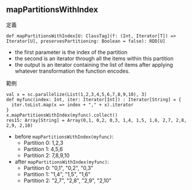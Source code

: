 ## mapPartitionsWithIndex

定義
```
def mapPartitionsWithIndex[U: ClassTag](f: (Int, Iterator[T]) => Iterator[U], preservesPartitioning: Boolean = false): RDD[U]
```
- the first parameter is the index of the partition
- the second is an iterator through all the items within this partition
- the output is an iterator containing the list of items after applying whatever transformation the function encodes.

範例
```
val x = sc.parallelize(List(1,2,3,4,5,6,7,8,9,10), 3)
def myfunc(index: Int, iter: Iterator[Int]) : Iterator[String] = {
  iter.toList.map(x => index + "," + x).iterator
}
x.mapPartitionsWithIndex(myfunc).collect()
res15: Array[String] = Array(0,1, 0,2, 0,3, 1,4, 1,5, 1,6, 2,7, 2,8, 2,9, 2,10)
```
- before ```mapPartitionsWithIndex(myfunc)```:
    - Partition 0: 1,2,3
    - Partition 1: 4,5,6
    - Partition 2: 7,8,9,10
- after ```mapPartitionsWithIndex(myfunc)```:
    - Partition 0: "0,1", "0,2", "0,3"
    - Partition 1: "1,4", "1,5", "1,6"
    - Partition 2: "2,7", "2,8", "2,9", "2,10"


